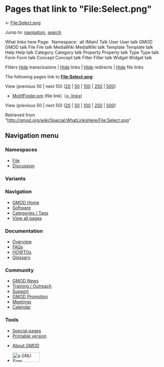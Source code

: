 <div id="mw-page-base" class="noprint">

</div>

<div id="mw-head-base" class="noprint">

</div>

<div id="content" class="mw-body" role="main">

<span id="top"></span>

<div id="mw-js-message" style="display:none;">

</div>



# <span dir="auto">Pages that link to "File:Select.png"</span>

<div id="bodyContent">

<div id="contentSub">

← [File:Select.png](/wiki/File:Select.png "File:Select.png")

</div>

<div id="jump-to-nav" class="mw-jump">

Jump to: [navigation](#mw-navigation), [search](#p-search)

</div>

<div id="mw-content-text">

What links here Page:  Namespace:  all (Main) Talk User User talk GMOD
GMOD talk File File talk MediaWiki MediaWiki talk Template Template talk
Help Help talk Category Category talk Property Property talk Type Type
talk Form Form talk Concept Concept talk Filter Filter talk Widget
Widget talk

Filters
[Hide](/mediawiki/index.php?title=Special:WhatLinksHere/File:Select.png&hidetrans=1 "Special:WhatLinksHere/File:Select.png")
transclusions \|
[Hide](/mediawiki/index.php?title=Special:WhatLinksHere/File:Select.png&hidelinks=1 "Special:WhatLinksHere/File:Select.png")
links \|
[Hide](/mediawiki/index.php?title=Special:WhatLinksHere/File:Select.png&hideredirs=1 "Special:WhatLinksHere/File:Select.png")
redirects \|
[Hide](/mediawiki/index.php?title=Special:WhatLinksHere/File:Select.png&hideimages=1 "Special:WhatLinksHere/File:Select.png")
file links

The following pages link to
**[File:Select.png](/wiki/File:Select.png "File:Select.png")**:

View (previous 50 \| next 50)
([20](/mediawiki/index.php?title=Special:WhatLinksHere/File:Select.png&limit=20 "Special:WhatLinksHere/File:Select.png")
\|
[50](/mediawiki/index.php?title=Special:WhatLinksHere/File:Select.png&limit=50 "Special:WhatLinksHere/File:Select.png")
\|
[100](/mediawiki/index.php?title=Special:WhatLinksHere/File:Select.png&limit=100 "Special:WhatLinksHere/File:Select.png")
\|
[250](/mediawiki/index.php?title=Special:WhatLinksHere/File:Select.png&limit=250 "Special:WhatLinksHere/File:Select.png")
\|
[500](/mediawiki/index.php?title=Special:WhatLinksHere/File:Select.png&limit=500 "Special:WhatLinksHere/File:Select.png"))

- [MotifFinder.pm](/wiki/MotifFinder.pm "MotifFinder.pm") (file link) ‎
  <span class="mw-whatlinkshere-tools">([←
  links](/mediawiki/index.php?title=Special:WhatLinksHere&target=MotifFinder.pm "Special:WhatLinksHere"))</span>

View (previous 50 \| next 50)
([20](/mediawiki/index.php?title=Special:WhatLinksHere/File:Select.png&limit=20 "Special:WhatLinksHere/File:Select.png")
\|
[50](/mediawiki/index.php?title=Special:WhatLinksHere/File:Select.png&limit=50 "Special:WhatLinksHere/File:Select.png")
\|
[100](/mediawiki/index.php?title=Special:WhatLinksHere/File:Select.png&limit=100 "Special:WhatLinksHere/File:Select.png")
\|
[250](/mediawiki/index.php?title=Special:WhatLinksHere/File:Select.png&limit=250 "Special:WhatLinksHere/File:Select.png")
\|
[500](/mediawiki/index.php?title=Special:WhatLinksHere/File:Select.png&limit=500 "Special:WhatLinksHere/File:Select.png"))

</div>

<div class="printfooter">

Retrieved from
"<http://gmod.org/wiki/Special:WhatLinksHere/File:Select.png>"

</div>

<div id="catlinks" class="catlinks catlinks-allhidden">

</div>

<div class="visualClear">

</div>

</div>

</div>

<div id="mw-navigation">

## Navigation menu

<div id="mw-head">



<div id="left-navigation">

<div id="p-namespaces" class="vectorTabs" role="navigation"
aria-labelledby="p-namespaces-label">

### Namespaces

- <span id="ca-nstab-image"><a href="/wiki/File:Select.png" accesskey="c"
  title="View the file page [c]">File</a></span>
- <span id="ca-talk"><a
  href="/mediawiki/index.php?title=File_talk:Select.png&amp;action=edit&amp;redlink=1"
  accesskey="t"
  title="Discussion about the content page [t]">Discussion</a></span>

</div>

<div id="p-variants" class="vectorMenu emptyPortlet" role="navigation"
aria-labelledby="p-variants-label">

### 

### Variants[](#)

<div class="menu">

</div>

</div>

</div>

<div id="right-navigation">





</div>



</div>

</div>

</div>

<div id="mw-panel">

<div id="p-logo" role="banner">

<a href="/wiki/Main_Page"
style="background-image: url(http://gmod.org/images/GMOD-cogs.png);"
title="Visit the main page"></a>

</div>

<div id="p-Navigation" class="portal" role="navigation"
aria-labelledby="p-Navigation-label">

### Navigation

<div class="body">

- <span id="n-GMOD-Home">[GMOD Home](/wiki/Main_Page)</span>
- <span id="n-Software">[Software](/wiki/GMOD_Components)</span>
- <span id="n-Categories-.2F-Tags">[Categories /
  Tags](/wiki/Categories)</span>
- <span id="n-View-all-pages">[View all
  pages](/wiki/Special:AllPages)</span>

</div>

</div>

<div id="p-Documentation" class="portal" role="navigation"
aria-labelledby="p-Documentation-label">

### Documentation

<div class="body">

- <span id="n-Overview">[Overview](/wiki/Overview)</span>
- <span id="n-FAQs">[FAQs](/wiki/Category:FAQ)</span>
- <span id="n-HOWTOs">[HOWTOs](/wiki/Category:HOWTO)</span>
- <span id="n-Glossary">[Glossary](/wiki/Glossary)</span>

</div>

</div>

<div id="p-Community" class="portal" role="navigation"
aria-labelledby="p-Community-label">

### Community

<div class="body">

- <span id="n-GMOD-News">[GMOD News](/wiki/GMOD_News)</span>
- <span id="n-Training-.2F-Outreach">[Training /
  Outreach](/wiki/Training_and_Outreach)</span>
- <span id="n-Support">[Support](/wiki/Support)</span>
- <span id="n-GMOD-Promotion">[GMOD
  Promotion](/wiki/GMOD_Promotion)</span>
- <span id="n-Meetings">[Meetings](/wiki/Meetings)</span>
- <span id="n-Calendar">[Calendar](/wiki/Calendar)</span>

</div>

</div>

<div id="p-tb" class="portal" role="navigation"
aria-labelledby="p-tb-label">

### Tools

<div class="body">

- <span id="t-specialpages"><a href="/wiki/Special:SpecialPages" accesskey="q"
  title="A list of all special pages [q]">Special pages</a></span>
- <span id="t-print"><a
  href="/mediawiki/index.php?title=Special:WhatLinksHere/File:Select.png&amp;printable=yes"
  rel="alternate" accesskey="p"
  title="Printable version of this page [p]">Printable version</a></span>

</div>

</div>

</div>

</div>

<div id="footer" role="contentinfo">

- <span id="footer-places-about">[About
  GMOD](/wiki/GMOD:About "GMOD:About")</span>

<!-- -->

- <span id="footer-copyrightico">[<img src="http://www.gnu.org/graphics/gfdl-logo-small.png" width="88"
  height="31" alt="a GNU Free Documentation License" />](http://www.gnu.org/licenses/fdl-1.3.html)</span>




</div>
